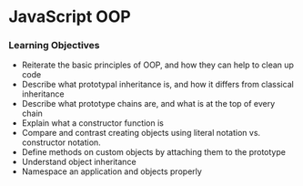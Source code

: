 # JavaScript OOP

### Learning Objectives

- Reiterate the basic principles of OOP, and how they can help to clean up code
- Describe what prototypal inheritance is, and how it differs from classical inheritance
- Describe what prototype chains are, and what is at the top of every chain
- Explain what a constructor function is
- Compare and contrast creating objects using literal notation vs. constructor notation.
- Define methods on custom objects by attaching them to the prototype
- Understand object inheritance
- Namespace an application and objects properly
